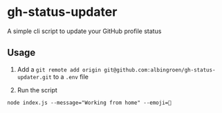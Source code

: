 # gh-status-updater

A simple cli script to update your GitHub profile status

## Usage

1. Add a `git remote add origin git@github.com:albingroen/gh-status-updater.git` to a `.env` file

2. Run the script

```
node index.js --message="Working from home" --emoji=🏡
```